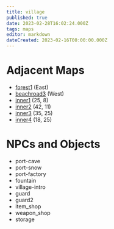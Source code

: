 ```yaml
---
title: village
published: true
date: 2023-02-28T16:02:24.000Z
tags: maps
editor: markdown
dateCreated: 2023-02-16T00:00:00.000Z
---
```



# Adjacent Maps
 * [forest1](/maps/forest1) (East)
 * [beachroad3](/maps/beachroad3) (West)
 * [inner1](/maps/inner1) (25, 8)
 * [inner2](/maps/inner2) (42, 11)
 * [inner3](/maps/inner3) (35, 25)
 * [inner4](/maps/inner4) (18, 25)

# NPCs and Objects
 * port-cave
 * port-snow
 * port-factory
 * fountain
 * village-intro
 * guard
 * guard2
 * item_shop
 * weapon_shop
 * storage
